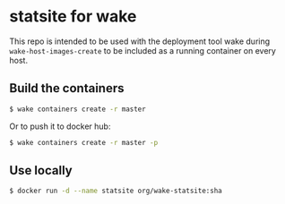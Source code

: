 # statsite for wake

This repo is intended to be used with the deployment tool wake during
`wake-host-images-create` to be included as a running container on every
host.

## Build the containers

```sh
$ wake containers create -r master
```

Or to push it to docker hub:

```sh
$ wake containers create -r master -p
```

## Use locally

```sh
$ docker run -d --name statsite org/wake-statsite:sha
```
